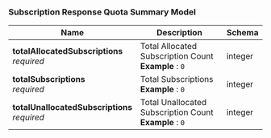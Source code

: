 
<a name="subscription-response-quota-summary-model"></a>
### Subscription Response Quota Summary Model

|Name|Description|Schema|
|---|---|---|
|**totalAllocatedSubscriptions**  <br>*required*|Total Allocated Subscription Count  <br>**Example** : `0`|integer|
|**totalSubscriptions**  <br>*required*|Total Subscriptions  <br>**Example** : `0`|integer|
|**totalUnallocatedSubscriptions**  <br>*required*|Total Unallocated Subscription Count  <br>**Example** : `0`|integer|




